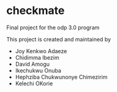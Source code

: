 # checkmate
Final project for the odp 3.0 program

This project is created and maintained by
- Joy Kenkwo Adaeze
- Chidimma Ibezim
- David Amogu
- Ikechukwu Onuba
- Hephziba Chukwunonye Chimezirim
- Kelechi OKorie
